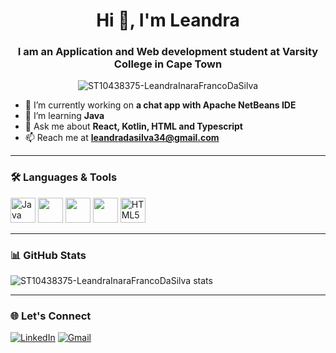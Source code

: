 <h1 align="center">Hi 👋, I'm Leandra</h1>
<h3 align="center">I am an Application and Web development student at Varsity College in Cape Town</h3>

<p align="center">
  <img src="https://komarev.com/ghpvc/?username=ST10438375-LeandraInaraFrancoDaSilva&label=Profile%20views&color=0e75b6&style=flat" alt="ST10438375-LeandraInaraFrancoDaSilva" />
</p>

- 🔭 I’m currently working on **a chat app with Apache NetBeans IDE**
- 🌱 I’m learning **Java**
- 💬 Ask me about **React, Kotlin, HTML and Typescript**
- 📫 Reach me at **leandradasilva34@gmail.com**

---

### 🛠️ Languages & Tools
<p align="left">
  <img src="https://cdn.jsdelivr.net/gh/devicons/devicon/icons/java/java-original.svg" width="40" height="40" alt="Java icon"/>
  <img src="https://cdn.jsdelivr.net/gh/devicons/devicon/icons/typescript/typescript-original.svg" width="40"/>
  <img src="https://cdn.jsdelivr.net/gh/devicons/devicon/icons/react/react-original.svg" width="40"/>
  <img src="https://cdn.jsdelivr.net/gh/devicons/devicon/icons/kotlin/kotlin-original.svg" width="40"/>
  <img src="https://cdn.jsdelivr.net/gh/devicons/devicon/icons/html5/html5-original.svg" width="40" height="40" alt="HTML5 icon"/>

</p>

---

### 📊 GitHub Stats
<p align="left">
  <img src="https://github-readme-stats.vercel.app/api?username=ST10438375-LeandraInaraFrancoDaSilva&show_icons=true&theme=tokyonight" alt="ST10438375-LeandraInaraFrancoDaSilva stats" />
</p>

---

### 🌐 Let's Connect
[![LinkedIn](https://img.shields.io/badge/-LinkedIn-blue?logo=linkedin&style=for-the-badge)](https://www.linkedin.com/in/leandra-silva-b72ab235a/)
[![Gmail](https://img.shields.io/badge/-Email-D14836?logo=gmail&style=for-the-badge&logoColor=white)](mailto:leandradasilva34@gmail.com)
